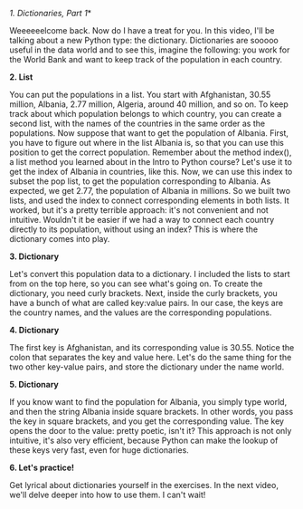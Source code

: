 *1. Dictionaries, Part 1**

Weeeeeelcome back. Now do I have a treat for you. In this video, I'll be talking about a new Python type: the dictionary. Dictionaries are sooooo useful in the data world and to see this, imagine the following: you work for the World Bank and want to keep track of the population in each country.

**2. List**

You can put the populations in a list. You start with Afghanistan, 30.55 million, Albania, 2.77 million, Algeria, around 40 million, and so on. To keep track about which population belongs to which country, you can create a second list, with the names of the countries in the same order as the populations. Now suppose that want to get the population of Albania. First, you have to figure out where in the list Albania is, so that you can use this position to get the correct population. Remember about the method index(), a list method you learned about in the Intro to Python course? Let's use it to get the index of Albania in countries, like this. Now, we can use this index to subset the pop list, to get the population corresponding to Albania. As expected, we get 2.77, the population of Albania in millions. So we built two lists, and used the index to connect corresponding elements in both lists. It worked, but it's a pretty terrible approach: it's not convenient and not intuitive. Wouldn't it be easier if we had a way to connect each country directly to its population, without using an index? This is where the dictionary comes into play.

**3. Dictionary**

Let's convert this population data to a dictionary. I included the lists to start from on the top here, so you can see what's going on. To create the dictionary, you need curly brackets. Next, inside the curly brackets, you have a bunch of what are called key:value pairs. In our case, the keys are the country names, and the values are the corresponding populations.

**4. Dictionary**

The first key is Afghanistan, and its corresponding value is 30.55. Notice the colon that separates the key and value here. Let's do the same thing for the two other key-value pairs, and store the dictionary under the name world.

**5. Dictionary**

If you know want to find the population for Albania, you simply type world, and then the string Albania inside square brackets. In other words, you pass the key in square brackets, and you get the corresponding value. The key opens the door to the value: pretty poetic, isn't it? This approach is not only intuitive, it's also very efficient, because Python can make the lookup of these keys very fast, even for huge dictionaries.

**6. Let's practice!**

Get lyrical about dictionaries yourself in the exercises. In the next video, we'll delve deeper into how to use them. I can't wait!